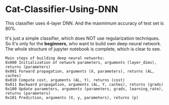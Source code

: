 # Cat-Classifier-Using-DNN

This classifier uses 4-layer DNN. And the maxmimum accuracy of test set is 80%.

It's just a simple classifier, which does NOT use regularization techniques. So it's only for the **beginners**, who want to build own deep neural network. The whole structure of jupyter notebook is complete, which is clear to see.

```
Main steps of building deep neural networks:
0x000 Initialization of network parameters, arguments (layer_dims), returns (parameters)
0x001 Forward propagation, arguments (X, parameters), returns (AL, caches)
0x010 Compute cost, arguments (AL, Y), returns (cost)
0x011 Backward propagation, arguments (AL, Y, caches), returns (grads)
0x100 Update parameters, arguments (parameters, grads, learning_rate), returns (parameters)
0x101 Prediction, arguments (X, y, parameters), returns (p)
```
